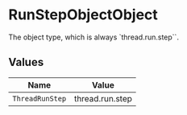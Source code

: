 # RunStepObjectObject

The object type, which is always `thread.run.step``.


## Values

| Name            | Value           |
| --------------- | --------------- |
| `ThreadRunStep` | thread.run.step |